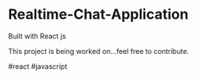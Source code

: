 # Realtime-Chat-Application
 Built with React js


This project is being worked on...feel free to contribute. 

#react #javascript 
